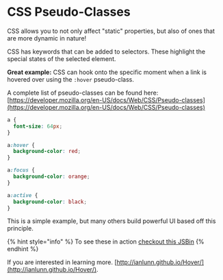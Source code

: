 # CSS Pseudo-Classes

CSS allows you to not only affect "static" properties, but also of ones that are more dynamic in nature!

CSS has keywords that can be added to selectors. These highlight the special states of the selected element.

**Great example:** CSS can hook onto the specific moment when a link is hovered over using the `:hover` pseudo-class. 

A complete list of pseudo-classes can be found here: [https://developer.mozilla.org/en-US/docs/Web/CSS/Pseudo-classes](https://developer.mozilla.org/en-US/docs/Web/CSS/Pseudo-classes)

```css
a {
  font-size: 64px;
}

a:hover {
  background-color: red;
}

a:focus {
  background-color: orange;
}

a:active {
  background-color: black;
}
```

This is a simple example, but many others build powerful UI based off this principle. 

{% hint style="info" %}
To see these in action [checkout this JSBin](https://jsbin.com/yapices/1/edit?html,css,output)
{% endhint %}

If you are interested in learning more. [http://ianlunn.github.io/Hover/](http://ianlunn.github.io/Hover/).

